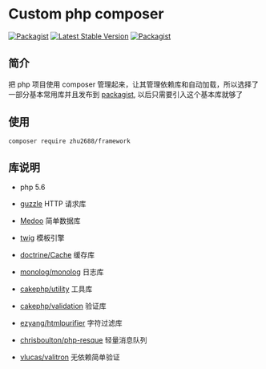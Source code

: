 # Custom php composer

[![Packagist](https://img.shields.io/packagist/l/zhu2688/framework.svg?style=plastic)](https://packagist.org/packages/zhu2688/framework)
[![Latest Stable Version](http://img.shields.io/packagist/v/zhu2688/framework.svg?style=plastic)](https://packagist.org/packages/zhu2688/framework)
[![Packagist](https://img.shields.io/packagist/dt/zhu2688/framework.svg?style=plastic)](https://packagist.org/packages/zhu2688/framework)

## 简介

把 php 项目使用 composer 管理起来，让其管理依赖库和自动加载，所以选择了一部分基本常用库并且发布到 [packagist](https://packagist.org), 以后只需要引入这个基本库就够了

## 使用

```
composer require zhu2688/framework
```

## 库说明
* php 5.6

* [guzzle](https://github.com/guzzle/guzzle) HTTP 请求库
* [Medoo](https://github.com/catfan/Medoo) 简单数据库
* [twig](https://github.com/twigphp/Twig) 模板引擎
* [doctrine/Cache](https://github.com/doctrine/cache) 缓存库
* [monolog/monolog](https://github.com/Seldaek/monolog) 日志库
* [cakephp/utility](https://github.com/cakephp/utility) 工具库
* [cakephp/validation](https://github.com/cakephp/validation) 验证库
* [ezyang/htmlpurifier](https://github.com/ezyang/htmlpurifier) 字符过滤库
* [chrisboulton/php-resque](https://github.com/chrisboulton/php-resque) 轻量消息队列
* [vlucas/valitron](https://github.com/vlucas/valitron) 无依赖简单验证
